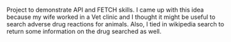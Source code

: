 Project to demonstrate API and FETCH skills.
I came up with this idea because my wife worked in a Vet clinic and I thought it might be useful to search adverse drug reactions for animals. 
Also, I tied in wikipedia search to return some information on the drug searched as well.
